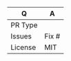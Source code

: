 | Q       | A                          |
|---------|----------------------------|
| PR Type | <!-- BugFix or Feature --> |
| Issues  | Fix #                      |
| License | MIT                        |

<!-- PR description -->
